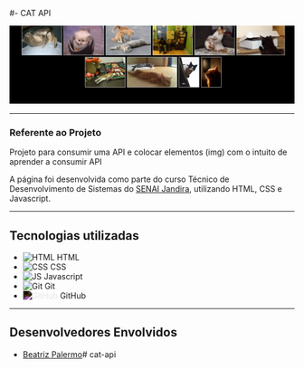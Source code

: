 ﻿#- CAT API

![](./cat-api.png)

---
### Referente ao Projeto
Projeto para consumir uma API e colocar elementos (img) com o intuito de aprender a consumir API

A página foi desenvolvida como parte do curso Técnico de Desenvolvimento de Sistemas do [SENAI Jandira](https://sp.senai.br/unidade/jandira/), utilizando HTML, CSS e Javascript.

---
## Tecnologias utilizadas
<ul>
  <li><img src="https://cdn.jsdelivr.net/gh/devicons/devicon/icons/html5/html5-original.svg" height="20" alt="HTML"> HTML</li>
  <li><img src="https://cdn.jsdelivr.net/gh/devicons/devicon/icons/css3/css3-original.svg" height="20" alt="CSS"> CSS</li>
  <li><img src="https://cdn.jsdelivr.net/gh/devicons/devicon@latest/icons/javascript/javascript-original.svg" height="20" alt="JS"> Javascript</li>
  <li><img src="https://cdn.jsdelivr.net/gh/devicons/devicon/icons/git/git-original.svg" height="20" alt="Git"> Git</li>
  <li><img src="https://cdn.jsdelivr.net/gh/devicons/devicon/icons/github/github-original.svg" height="20" alt="GitHub" style="filter: invert(1)"> GitHub</li>
</ul>


---
## Desenvolvedores Envolvidos

- [Beatriz Palermo](https://www.linkedin.com/in/beatriz-palermo-03b1162b9/)#   c a t - a p i 
 
 